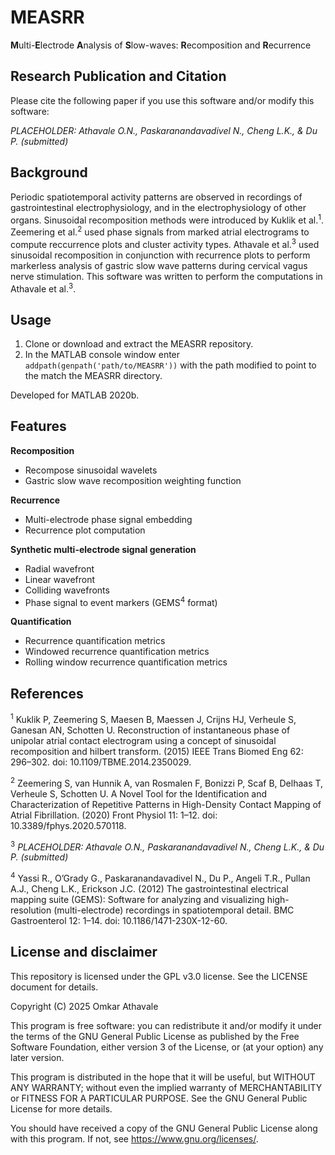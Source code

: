 # MEASRR
**M**ulti-**E**lectrode **A**nalysis of **S**low-waves: **R**ecomposition and **R**ecurrence

## Research Publication and Citation
Please cite the following paper if you use this software and/or modify this software: 

_PLACEHOLDER: Athavale O.N., Paskaranandavadivel N., Cheng L.K., & Du P. (submitted)_

## Background
Periodic spatiotemporal activity patterns are observed in recordings of gastrointestinal electrophysiology, and in the electrophysiology of other organs. Sinusoidal recomposition methods were introduced by Kuklik et al.<sup>1</sup>. Zeemering et al.<sup>2</sup> used phase signals from marked atrial electrograms to compute reccurrence plots and cluster activity types. Athavale et al.<sup>3</sup> used sinusoidal recomposition in conjunction with recurrence plots to perform markerless analysis of gastric slow wave patterns during cervical vagus nerve stimulation. This software was written to perform the computations in Athavale et al.<sup>3</sup>.

## Usage
1) Clone or download and extract the MEASRR repository.
2) In the MATLAB console window enter ```addpath(genpath('path/to/MEASRR'))``` with the path modified to point to the match the MEASRR directory.

Developed for MATLAB 2020b.

## Features

**Recomposition**
- Recompose sinusoidal wavelets
- Gastric slow wave recomposition weighting function

**Recurrence**
- Multi-electrode phase signal embedding
- Recurrence plot computation
  
**Synthetic multi-electrode signal generation**
- Radial wavefront
- Linear wavefront
- Colliding wavefronts
- Phase signal to event markers (GEMS<sup>4</sup> format)

**Quantification**
- Recurrence quantification metrics
- Windowed recurrence quantification metrics
- Rolling window recurrence quantification metrics

## References
<sup>1</sup> Kuklik P, Zeemering S, Maesen B, Maessen J, Crijns HJ, Verheule S, Ganesan AN, Schotten U. Reconstruction of instantaneous phase of unipolar atrial contact electrogram using a concept of sinusoidal recomposition and hilbert transform. (2015) IEEE Trans Biomed Eng 62: 296–302. doi: 10.1109/TBME.2014.2350029.

<sup>2</sup> Zeemering S, van Hunnik A, van Rosmalen F, Bonizzi P, Scaf B, Delhaas T, Verheule S, Schotten U. A Novel Tool for the Identification and Characterization of Repetitive Patterns in High-Density Contact Mapping of Atrial Fibrillation. (2020) Front Physiol 11: 1–12. doi: 10.3389/fphys.2020.570118.

<sup>3</sup> _PLACEHOLDER: Athavale O.N., Paskaranandavadivel N., Cheng L.K., & Du P. (submitted)_

<sup>4</sup> Yassi R., O’Grady G., Paskaranandavadivel N., Du P., Angeli T.R., Pullan A.J., Cheng L.K., Erickson J.C. (2012) The gastrointestinal electrical mapping suite (GEMS): Software for analyzing and visualizing high-resolution (multi-electrode) recordings in spatiotemporal detail. BMC Gastroenterol 12: 1–14. doi: 10.1186/1471-230X-12-60.

## License and disclaimer
This repository is licensed under the GPL v3.0 license. See the LICENSE document for details. 

Copyright (C) 2025 Omkar Athavale

This program is free software: you can redistribute it and/or modify
it under the terms of the GNU General Public License as published by
the Free Software Foundation, either version 3 of the License, or
(at your option) any later version.

This program is distributed in the hope that it will be useful,
but WITHOUT ANY WARRANTY; without even the implied warranty of
MERCHANTABILITY or FITNESS FOR A PARTICULAR PURPOSE.  See the
GNU General Public License for more details.

You should have received a copy of the GNU General Public License
along with this program.  If not, see https://www.gnu.org/licenses/.
